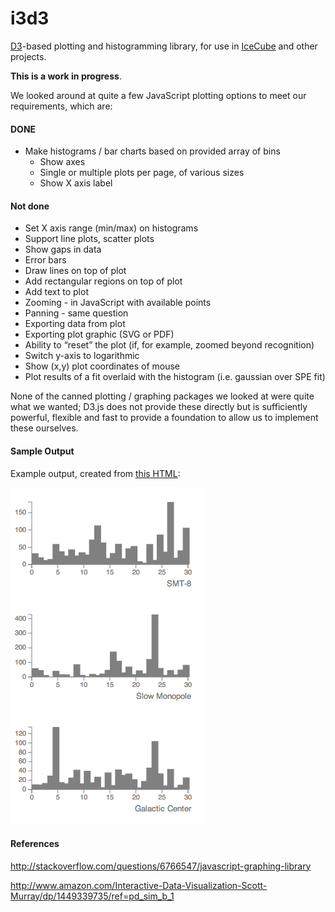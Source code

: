 i3d3
====

[D3](http://d3js.org/)-based plotting and histogramming library, for
use in [IceCube](http://icecube.wisc.edu) and other projects.

**This is a work in progress**.

We looked around at quite a few JavaScript plotting options to meet
our requirements, which are:

#### DONE

- Make histograms / bar charts based on provided array of bins
    - Show axes
    - Single or multiple plots per page, of various sizes
    - Show X axis label

#### Not done

- Set X axis range (min/max) on histograms
- Support line plots, scatter plots
- Show gaps in data
- Error bars
- Draw lines on top of plot
- Add rectangular regions on top of plot
- Add text to plot
- Zooming - in JavaScript with available points
- Panning - same question
- Exporting data from plot
- Exporting plot graphic (SVG or PDF)
- Ability to “reset” the plot (if, for example, zoomed beyond recognition)
- Switch y-axis to logarithmic
- Show (x,y) plot coordinates of mouse
- Plot results of a fit overlaid with the histogram (i.e. gaussian over SPE fit)

None of the canned plotting / graphing packages we looked at were
quite what we wanted; D3.js does not provide these directly but is
sufficiently powerful, flexible and fast to provide a foundation to
allow us to implement these ourselves.

#### Sample Output

Example output, created from [this HTML](example.html):

![Example output](example.png "Example output")

#### References

http://stackoverflow.com/questions/6766547/javascript-graphing-library

http://www.amazon.com/Interactive-Data-Visualization-Scott-Murray/dp/1449339735/ref=pd_sim_b_1
